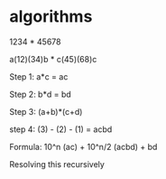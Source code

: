 # algorithms
1234 * 45678

a(12)(34)b * c(45)(68)c 

Step 1: a*c = ac

Step 2: b*d = bd

Step 3: (a+b)*(c+d)

step 4: (3) - (2) - (1) = acbd

Formula: 
10^n (ac) + 10^n/2 (acbd) + bd

Resolving this recursively 

